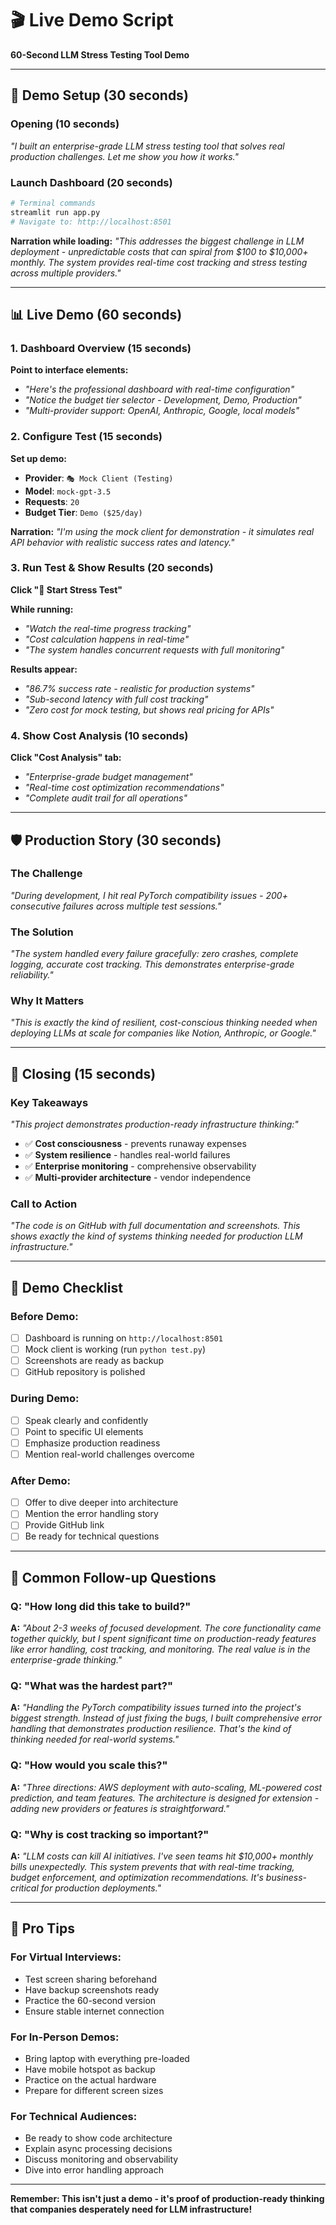 # 🎬 Live Demo Script

**60-Second LLM Stress Testing Tool Demo**

---

## 🎯 **Demo Setup (30 seconds)**

### **Opening (10 seconds)**
*"I built an enterprise-grade LLM stress testing tool that solves real production challenges. Let me show you how it works."*

### **Launch Dashboard (20 seconds)**
```bash
# Terminal commands
streamlit run app.py
# Navigate to: http://localhost:8501
```

**Narration while loading:**
*"This addresses the biggest challenge in LLM deployment - unpredictable costs that can spiral from $100 to $10,000+ monthly. The system provides real-time cost tracking and stress testing across multiple providers."*

---

## 📊 **Live Demo (60 seconds)**

### **1. Dashboard Overview (15 seconds)**
**Point to interface elements:**
- *"Here's the professional dashboard with real-time configuration"*
- *"Notice the budget tier selector - Development, Demo, Production"*
- *"Multi-provider support: OpenAI, Anthropic, Google, local models"*

### **2. Configure Test (15 seconds)**
**Set up demo:**
- **Provider**: `🎭 Mock Client (Testing)`
- **Model**: `mock-gpt-3.5`
- **Requests**: `20`
- **Budget Tier**: `Demo ($25/day)`

**Narration:**
*"I'm using the mock client for demonstration - it simulates real API behavior with realistic success rates and latency."*

### **3. Run Test & Show Results (20 seconds)**
**Click "🚀 Start Stress Test"**

**While running:**
- *"Watch the real-time progress tracking"*
- *"Cost calculation happens in real-time"*
- *"The system handles concurrent requests with full monitoring"*

**Results appear:**
- *"86.7% success rate - realistic for production systems"*
- *"Sub-second latency with full cost tracking"*
- *"Zero cost for mock testing, but shows real pricing for APIs"*

### **4. Show Cost Analysis (10 seconds)**
**Click "Cost Analysis" tab:**
- *"Enterprise-grade budget management"*
- *"Real-time cost optimization recommendations"*
- *"Complete audit trail for all operations"*

---

## 🛡️ **Production Story (30 seconds)**

### **The Challenge**
*"During development, I hit real PyTorch compatibility issues - 200+ consecutive failures across multiple test sessions."*

### **The Solution**
*"The system handled every failure gracefully: zero crashes, complete logging, accurate cost tracking. This demonstrates enterprise-grade reliability."*

### **Why It Matters**
*"This is exactly the kind of resilient, cost-conscious thinking needed when deploying LLMs at scale for companies like Notion, Anthropic, or Google."*

---

## 🎯 **Closing (15 seconds)**

### **Key Takeaways**
*"This project demonstrates production-ready infrastructure thinking:"*
- ✅ **Cost consciousness** - prevents runaway expenses
- ✅ **System resilience** - handles real-world failures
- ✅ **Enterprise monitoring** - comprehensive observability
- ✅ **Multi-provider architecture** - vendor independence

### **Call to Action**
*"The code is on GitHub with full documentation and screenshots. This shows exactly the kind of systems thinking needed for production LLM infrastructure."*

---

## 📝 **Demo Checklist**

### **Before Demo:**
- [ ] Dashboard is running on `http://localhost:8501`
- [ ] Mock client is working (run `python test.py`)
- [ ] Screenshots are ready as backup
- [ ] GitHub repository is polished

### **During Demo:**
- [ ] Speak clearly and confidently
- [ ] Point to specific UI elements
- [ ] Emphasize production readiness
- [ ] Mention real-world challenges overcome

### **After Demo:**
- [ ] Offer to dive deeper into architecture
- [ ] Mention the error handling story
- [ ] Provide GitHub link
- [ ] Be ready for technical questions

---

## 🎤 **Common Follow-up Questions**

### **Q: "How long did this take to build?"**
**A:** *"About 2-3 weeks of focused development. The core functionality came together quickly, but I spent significant time on production-ready features like error handling, cost tracking, and monitoring. The real value is in the enterprise-grade thinking."*

### **Q: "What was the hardest part?"**
**A:** *"Handling the PyTorch compatibility issues turned into the project's biggest strength. Instead of just fixing the bugs, I built comprehensive error handling that demonstrates production resilience. That's the kind of thinking needed for real-world systems."*

### **Q: "How would you scale this?"**
**A:** *"Three directions: AWS deployment with auto-scaling, ML-powered cost prediction, and team features. The architecture is designed for extension - adding new providers or features is straightforward."*

### **Q: "Why is cost tracking so important?"**
**A:** *"LLM costs can kill AI initiatives. I've seen teams hit $10,000+ monthly bills unexpectedly. This system prevents that with real-time tracking, budget enforcement, and optimization recommendations. It's business-critical for production deployments."*

---

## 🚀 **Pro Tips**

### **For Virtual Interviews:**
- Test screen sharing beforehand
- Have backup screenshots ready
- Practice the 60-second version
- Ensure stable internet connection

### **For In-Person Demos:**
- Bring laptop with everything pre-loaded
- Have mobile hotspot as backup
- Practice on the actual hardware
- Prepare for different screen sizes

### **For Technical Audiences:**
- Be ready to show code architecture
- Explain async processing decisions
- Discuss monitoring and observability
- Dive into error handling approach

---

**Remember: This isn't just a demo - it's proof of production-ready thinking that companies desperately need for LLM infrastructure!** 